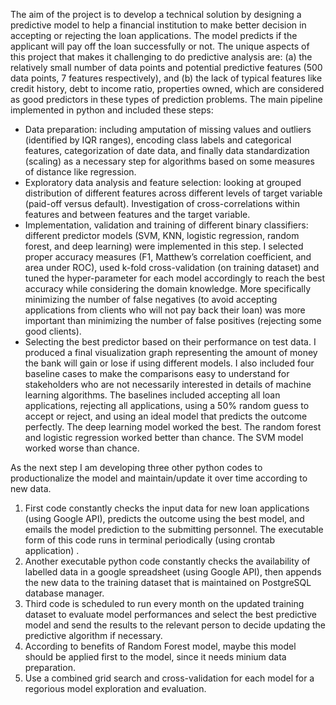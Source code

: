 The aim of the project is to develop a technical solution by designing a predictive model to help a financial institution to make better decision in accepting or rejecting the loan applications. The model predicts if the applicant will pay off the loan successfully or not. The unique aspects of this project that makes it challenging to do predictive analysis are: (a) the relatively small number of data points and potential predictive features (500 data points, 7 features respectively), and (b) the lack of typical features like credit history, debt to income ratio, properties owned, which are considered as good predictors in these types of prediction problems. The main pipeline implemented in python and included these steps: 

- Data preparation: including amputation of missing values and outliers (identified by IQR ranges), encoding class labels and categorical features, categorization of date data, and finally data standardization (scaling) as a necessary step for algorithms based on some measures of distance like regression.
- Exploratory data analysis and feature selection: looking at grouped distribution of different features across different  levels of target variable (paid-off versus default). Investigation of cross-correlations within features and between features and the target variable. 
- Implementation, validation and training of different binary classifiers: different predictor models (SVM, KNN, logistic regression, random forest, and deep learning) were implemented in this step. I selected proper accuracy measures (F1, Matthew’s correlation coefficient, and area under ROC), used k-fold cross-validation (on training dataset) and tuned the hyper-parameter for each model accordingly to reach the best accuracy while considering the domain knowledge. More specifically minimizing the number of false negatives (to avoid accepting applications from clients who will not pay back their loan) was more important than minimizing the number of false positives (rejecting some good clients). 
- Selecting the best predictor based on their performance on test data. I produced a final visualization graph representing the amount of money the bank will gain or lose if using different models. I also included four baseline cases to make the comparisons easy to understand for stakeholders who are not necessarily interested in details of machine learning algorithms. The baselines included accepting all loan applications, rejecting all applications, using a 50% random guess to accept or reject, and using an ideal model that predicts the outcome perfectly. 
The deep learning model worked the best. The random forest and logistic regression worked better than chance. The SVM model worked worse than chance. 

As the next step I am developing three other python codes to productionalize the model and maintain/update it over time according to new data. 
1. First code constantly checks the input data for new loan applications (using Google API), predicts the outcome using the best model, and emails the model prediction to the submitting personnel. The executable form of this code runs in terminal periodically (using crontab application) .
2. Another executable python code constantly checks the availability of labelled data in a google spreadsheet (using Google API), then appends the new data to the training dataset that is maintained on PostgreSQL database manager. 
3. Third code is scheduled to run every month on the updated training dataset to evaluate model performances and select the best predictive model and send the results to the relevant person to decide updating the predictive algorithm if necessary.
4. According to benefits of Random Forest model, maybe this model should be applied first to the model, since it needs minium data preparation.
5. Use a combined grid search and cross-validation for each model for a regorious model exploration and evaluation. 

